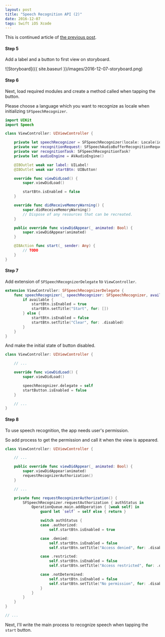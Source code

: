 ```yaml
---
layout: post
title: "Speech Recognition API (2)"
date: 2016-12-07
tags: Swift iOS Xcode
---
```

This is continued article of [the previous post](http://saitoxu.io/blog/2016/12/02/speech-recognition-api.html).

#### **Step 5**
Add a label and a button to first view on storyboard.

![Storyboard]({{ site.baseurl }}/images/2016-12-07-storyboard.png)

#### **Step 6**
Next, load required modules and create a method called when tapping the button.

Please choose a language which you want to recognize as locale when initializing `SFSpeechRecognizer`.

```swift
import UIKit
import Speech

class ViewController: UIViewController {

    private let speechRecognizer = SFSpeechRecognizer(locale: Locale(identifier: "ja-JP"))!
    private var recognitionRequest: SFSpeechAudioBufferRecognitionRequest?
    private var recognitionTask: SFSpeechRecognitionTask?
    private let audioEngine = AVAudioEngine()

    @IBOutlet weak var label: UILabel!
    @IBOutlet weak var startBtn: UIButton!

    override func viewDidLoad() {
        super.viewDidLoad()

        startBtn.isEnabled = false
    }

    override func didReceiveMemoryWarning() {
        super.didReceiveMemoryWarning()
        // Dispose of any resources that can be recreated.
    }

    public override func viewDidAppear(_ animated: Bool) {
        super.viewDidAppear(animated)
    }

    @IBAction func start(_ sender: Any) {
        // TODO
    }
}
```

#### **Step 7**
Add extension of `SFSpeechRecognizerDelegate` to `ViewController`.

```swift
extension ViewController: SFSpeechRecognizerDelegate {
    func speechRecognizer(_ speechRecognizer: SFSpeechRecognizer, availabilityDidChange available: Bool) {
        if available {
            startBtn.isEnabled = true
            startBtn.setTitle("Start", for: [])
        } else {
            startBtn.isEnabled = false
            startBtn.setTitle("Clear", for: .disabled)
        }
    }
}
```

And make the initial state of button disabled.

```swift
class ViewController: UIViewController {

    // ...

    override func viewDidLoad() {
        super.viewDidLoad()

        speechRecognizer.delegate = self
        startButton.isEnabled = false
    }

    // ...
}
```

#### **Step 8**
To use speech recognition, the app needs user's permission.

So add process to get the permission and call it when the view is appeared.

```swift
class ViewController: UIViewController {

    // ...

    public override func viewDidAppear(_ animated: Bool) {
        super.viewDidAppear(animated)
        requestRecognizerAuthorization()
    }

    // ...

    private func requestRecognizerAuthorization() {
        SFSpeechRecognizer.requestAuthorization { authStatus in
            OperationQueue.main.addOperation { [weak self] in
                guard let `self` = self else { return }

                switch authStatus {
                case .authorized:
                    self.startBtn.isEnabled = true

                case .denied:
                    self.startBtn.isEnabled = false
                    self.startBtn.setTitle("Access denied", for: .disabled)

                case .restricted:
                    self.startBtn.isEnabled = false
                    self.startBtn.setTitle("Access restricted", for: .disabled)

                case .notDetermined:
                    self.startBtn.isEnabled = false
                    self.startBtn.setTitle("No permission", for: .disabled)
                }
            }
        }
    }
}

// ...
```

Next, I'll write the main process to recognize speech when tapping the `start` button.
